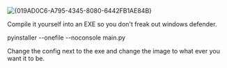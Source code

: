 ![{019AD0C6-A795-4345-8080-6442FB1AE84B}](https://github.com/user-attachments/assets/6a10fb05-d9b3-4fd5-ac19-b854f80ced04)


Compile it yourself into an EXE so you don't freak out windows defender. 

pyinstaller --onefile --noconsole  main.py


Change the config next to the exe and change the image to what ever you want it to be. 
